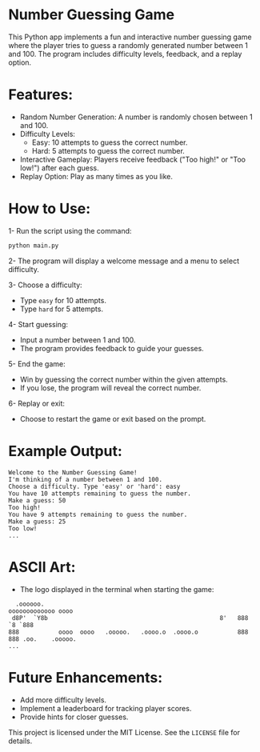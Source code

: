 
# Number Guessing Game

This Python app implements a fun and interactive number guessing game where the player tries to guess a randomly generated number between 1 and 100. The program includes difficulty levels, feedback, and a replay option.

# Features:

- Random Number Generation: A number is randomly chosen between 1 and 100.
- Difficulty Levels:
  - Easy: 10 attempts to guess the correct number.
  - Hard: 5 attempts to guess the correct number.
- Interactive Gameplay: Players receive feedback ("Too high!" or "Too low!") after each guess.
- Replay Option: Play as many times as you like.

# How to Use:

1- Run the script using the command:

```bash
python main.py
```

2- The program will display a welcome message and a menu to select difficulty.

3- Choose a difficulty:

- Type `easy` for 10 attempts.
- Type `hard` for 5 attempts.

4- Start guessing:

- Input a number between 1 and 100.
- The program provides feedback to guide your guesses.

5- End the game:

- Win by guessing the correct number within the given attempts.
- If you lose, the program will reveal the correct number.

6- Replay or exit:

- Choose to restart the game or exit based on the prompt.

# Example Output:

```
Welcome to the Number Guessing Game!
I'm thinking of a number between 1 and 100.
Choose a difficulty. Type 'easy' or 'hard': easy
You have 10 attempts remaining to guess the number.
Make a guess: 50
Too high!
You have 9 attempts remaining to guess the number.
Make a guess: 25
Too low!
...
```

# ASCII Art:

- The logo displayed in the terminal when starting the game:

```
  .oooooo.                                                 ooooooooooooo oooo                       
 d8P'  `Y8b                                                8'   888   `8 `888                       
888           oooo  oooo   .ooooo.   .oooo.o  .oooo.o           888       888 .oo.    .ooooo.        
...
```

# Future Enhancements:

- Add more difficulty levels.
- Implement a leaderboard for tracking player scores.
- Provide hints for closer guesses.



This project is licensed under the MIT License. See the `LICENSE` file for details.

